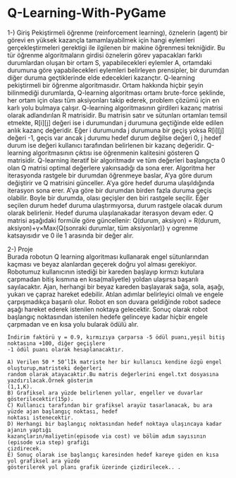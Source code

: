 # Q-Learning-With-PyGame
 1-) Giriş
	Pekiştirmeli öğrenme (reinforcement learning), öznelerin (agent) bir görevi en yüksek
	kazançla tamamlayabilmek için hangi eylemleri gerçekleştirmeleri gerektigi ile
	ilgilenen bir makine öğrenmesi tekniğidir. Bu tür öğrenme algoritmaların girdisi
	öznelerin görev yapacakları farklı durumlardan oluşan bir ortam S, yapabilecekleri
	eylemler A, ortamdaki durumuna göre yapabilecekleri eylemleri belirleyen prensipler, bir
	durumdan diğer duruma geçtiklerinde elde edecekleri kazançtır.
	Q-learning pekiştirmeli bir öğrenme algoritmasıdır. Ortam hakkında hiçbir şeyin
	bilinmediği durumlarda, Q-learning algoritması ortamı brute-force şeklinde, her
	ortam için olası tüm aksiyonları takip ederek, problem çözümü için en karlı yolu
	bulmaya çalışır. Q-learning algoritmasının girdileri kazanç matrisi olarak adlandırılan R
	matrisidir. Bu matrisin satır ve sütunları ortamları temsil etmekte, R[i][j] değeri ise i
	durumundan j durumuna geçtiğinde elde edilen anlık kazanç değeridir. Eğer i
	durumunda j durumuna bir geçiş yoksa R[i][j] değeri -1, geçis var ancak j durumu
	hedef durum değilse değeri 0, j hedef durum ise değeri kullanıcı tarafından belirlenen bir
	kazanç değeridir.
	Q-learning algoritmasının çıktısı ise öğrenmenin kalitesini gösteren Q matrisidir.
	Q-learning iteratif bir algoritmadır ve tüm değerleri başlangıçta 0 olan Q matrisi
	optimal değerlere yakınsadığı da sona erer. Algoritma her iterasyonda rastgele bir
	durumdan öğrenmeye baslar, A’ya göre durum değiştirir ve Q matrisini günceller.
	A’ya göre hedef duruma ulaşıldığında iterasyon sona erer. A’ya göre bir durumdan
	birden fazla duruma geçis olabilir. Boyle bir durumda, olası geçişler den biri rastgele
	seçilir. Eğer seçilen durum hedef duruma ulaştırmıyorsa, durum rastgele olacak durum
	olarak belirlenir. Hedef duruma ulaşılanakadar iterasyon devam eder. Q matrisi aşağıdaki formüle göre güncellenir:
	Q(durum, aksiyon) = R(durum, aksiyon)+γ×Max{Q(sonraki durumlar, tüm aksiyonlar)} γ
	ogrenme katsayısıdır ve 0 ile 1 arasında bir değer alır.
        
 2-) Proje	
	Burada robotun Q learning algoritması kullanarak engel sütunlarından kaçması ve beyaz alanlardan
	geçerek doğru yol alması gerekiyor. 
	Robotumuz kullanıcının istediği bir kareden başlayıp kırmızı kutulara çarpmadan bitiş kısmına en kısa(maliyetle) yoldan
	ulaşırsa başarılı sayılacaktır.
	Ajan, herhangi bir beyaz kareden başlayarak sağa, sola, aşağı, yukarı ve çapraz hareket edebilir. Atılan
	adımlar belirleyici olmalı ve engele çarpışmadıkça başarılı olur. Robot en son duvara geldiğinde robot
	sadece aşağı hareket ederek istenilen noktaya  gelecektir. Sonuç olarak robot başlangıç noktasından
	istenilen hedefe gelinceye kadar hiçbir engele çarpmadan ve en kısa yolu bularak ödülü alır.
	
	
	İndirim faktörü γ = 0.9, kırmızıya çarparsa -5 ödül puanı,yeşil bitiş noktasına +100, diğer geçişlere
	-1 ödül puanı olarak hesaplanacaktır.
	
	A) Verilen 50 * 50’lİk matriste her bir kullanıcı kendine özgü engel oluşturup,matristeki değerleri
	random olarak atayacaktır.Bu matris değerlerini engel.txt dosyasına yazdırılacak.Örnek gösterim
	(1,1,K).
	B) Grafiksel ara yüzde belirlenen yollar, engeller ve duvarlar gösterilecektir(15p).
	C) Kullanıcı tarafından bir grafiksel arayüz tasarlanacak, bu ara yüzde ajan başlangıç noktası, hedef
	noktası istenecektir.
	D) Herhangi bir başlangıç noktasından hedef noktaya ulaşıncaya kadar ajanın yaptığı
	kazançların/maliyetin(episode via cost) ve bölüm adım sayısının (episode via step) grafiği
	çizdirecek.
	E) Sonuç olarak ise başlangıç karesinden hedef kareye giden en kısa yol grafiksel ara yüzde
	gösterilerek yol planı grafik üzerinde çizdirilecek.. .
